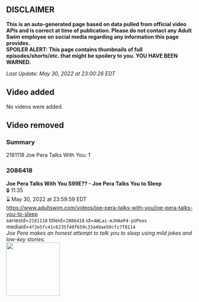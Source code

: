 ## DISCLAIMER
**This is an auto-generated page based on data pulled from official video APIs and is correct at time of publication. Please do not contact any Adult Swim employee on social media regarding any information this page provides.**  
**SPOILER ALERT: This page contains thumbnails of full episodes/shorts/etc. that might be spoilery to you. YOU HAVE BEEN WARNED.**  

_Last Update: May 30, 2022 at 23:00:26 EDT_
## Video added
No videos were added.  
## Video removed
### Summary
2161118 Joe Pera Talks With You: 1  
### 2086418
**Joe Pera Talks With You S99E?? - Joe Pera Talks You to Sleep**  
 🔒 11:35  
⌛ May 30, 2022 at 23:59:59 EDT  
https://www.adultswim.com/videos/joe-pera-talks-with-you/joe-pera-talks-you-to-sleep  
seriesid=`2161118` titleid=`2086418` id=`AWLai-mJHAeP4-pUPees` mediaid=`4f2e5fc41c6235f40f659c33a49ae50cfc7f8114`  
_Joe Pera makes an honest attempt to talk you to sleep using mild jokes and low-key stories._  
<a href="https://i.cdn.turner.com/adultswim/big/image-upload/thumbnails/thumb-2_image-15240845875209.jpg"><img src="https://i.cdn.turner.com/adultswim/big/image-upload/thumbnails/thumb-2_image-15240845875209.jpg" height="144px" /></a>
